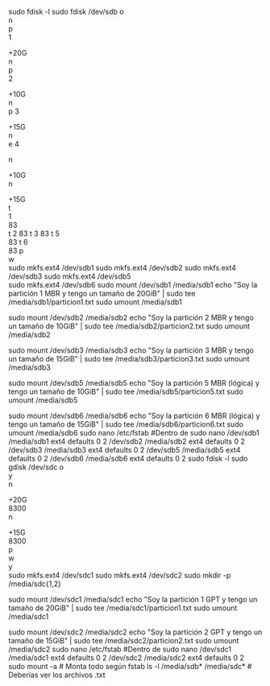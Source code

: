 sudo fdisk -l
sudo fdisk /dev/sdb
o               
n               
p               
1               
                
+20G           
n               
p               
2
                
+10G           
n               
p
3
                
+15G            
n               
e
4
                
n              
               
+10G            
n             
                
+15G            
t              
1              
83              
t
2
83
t
3
83
t
5               
83
t
6              
83
p             
w             
sudo mkfs.ext4 /dev/sdb1
sudo mkfs.ext4 /dev/sdb2
sudo mkfs.ext4 /dev/sdb3
sudo mkfs.ext4 /dev/sdb5  
sudo mkfs.ext4 /dev/sdb6
sudo mount /dev/sdb1 /media/sdb1
echo "Soy la partición 1 MBR y tengo un tamaño de 20GiB" | sudo tee /media/sdb1/particion1.txt
sudo umount /media/sdb1

sudo mount /dev/sdb2 /media/sdb2
echo "Soy la partición 2 MBR y tengo un tamaño de 10GiB" | sudo tee /media/sdb2/particion2.txt
sudo umount /media/sdb2

sudo mount /dev/sdb3 /media/sdb3
echo "Soy la partición 3 MBR y tengo un tamaño de 15GiB" | sudo tee /media/sdb3/particion3.txt
sudo umount /media/sdb3

sudo mount /dev/sdb5 /media/sdb5
echo "Soy la partición 5 MBR (lógica) y tengo un tamaño de 10GiB" | sudo tee /media/sdb5/particion5.txt
sudo umount /media/sdb5

sudo mount /dev/sdb6 /media/sdb6
echo "Soy la partición 6 MBR (lógica) y tengo un tamaño de 15GiB" | sudo tee /media/sdb6/particion6.txt
sudo umount /media/sdb6
sudo nano /etc/fstab
#Dentro de sudo nano
/dev/sdb1  /media/sdb1  ext4  defaults  0  2
/dev/sdb2  /media/sdb2  ext4  defaults  0  2
/dev/sdb3  /media/sdb3  ext4  defaults  0  2
/dev/sdb5  /media/sdb5  ext4  defaults  0  2
/dev/sdb6  /media/sdb6  ext4  defaults  0  2
sudo fdisk -l
sudo gdisk /dev/sdc
o               
y              
n               
                
+20G            
8300            
n               
                
+15G            
8300            
p               
w               
y               
sudo mkfs.ext4 /dev/sdc1
sudo mkfs.ext4 /dev/sdc2
sudo mkdir -p /media/sdc{1,2}

sudo mount /dev/sdc1 /media/sdc1
echo "Soy la partición 1 GPT y tengo un tamaño de 20GiB" | sudo tee /media/sdc1/particion1.txt
sudo umount /media/sdc1

sudo mount /dev/sdc2 /media/sdc2
echo "Soy la partición 2 GPT y tengo un tamaño de 15GiB" | sudo tee /media/sdc2/particion2.txt
sudo umount /media/sdc2
sudo nano /etc/fstab
#Dentro de sudo nano
/dev/sdc1  /media/sdc1  ext4  defaults  0  2
/dev/sdc2  /media/sdc2  ext4  defaults  0  2
sudo mount -a  # Monta todo según fstab
ls -l /media/sdb* /media/sdc*  # Deberías ver los archivos .txt